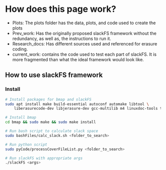 # How does this page work?

- Plots: The plots folder has the data, plots, and code used to create the plots 
- Prev_work: Has the originally proposed slackFS framework without the
 redundancy, as well as, the instructions to run it.
- Research_docs: Has different sources used and referenced for erasure coding.
- current_work: contains the code used to test each part of slackFS. It is more
 fragmented than what the ideal framework would look like.

## How to use slackFS framework

### Install

``` bash
# Install packages for bmap and slackFS
sudo apt install make build-essential autoconf automake libtool \
    liberasurecode-dev libjerasure-dev gcc-multilib m4 linuxdoc-tools texlive

# Install bmap
cd bmap && sudo make && sudo make install

# Run bash script to calculate slack space
sudo bashFiles/calc_slack.sh <folder_to_search>

# Run python script
sudo pyCode/processCoverFileList.py <folder_to_search>

# Run slackFS with appropriate args
./slackFS <args>
```
